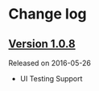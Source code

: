# Change log

## [Version 1.0.8](https://github.com/efremidze/NumPad/releases/tag/1.0.8)
Released on 2016-05-26

- UI Testing Support
